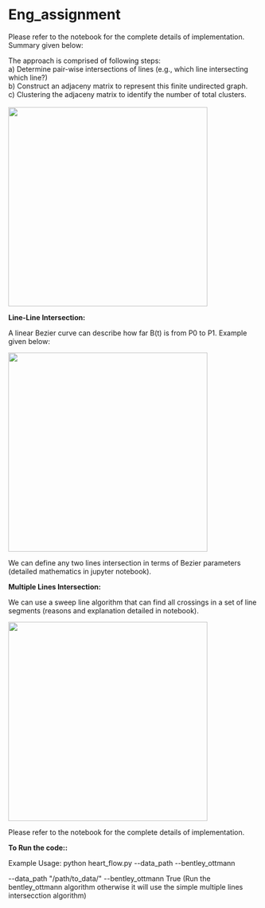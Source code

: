 # Eng_assignment

Please refer to the notebook for the complete details of implementation. Summary given below: <br>

The approach is comprised of following steps: <br>
a) Determine pair-wise intersections of lines (e.g., which line intersecting which line?) <br>
b) Construct an adjaceny matrix to represent this finite undirected graph. <br>
c) Clustering the adjaceny matrix to identify the number of total clusters. <br>
<br>
<img src="https://user-images.githubusercontent.com/22897244/124961991-0142f600-e016-11eb-97ab-c6e28bc95bee.png" width="400">
<br>     
     

<b> Line-Line Intersection:</b> <br>

    
A linear Bezier curve can describe how far B(t) is from P0 to P1. Example given below: <br>
  
<img src="https://user-images.githubusercontent.com/22897244/124962761-eb820080-e016-11eb-99a9-3b63da949421.png" width="400">
<br>

We can define any two lines intersection in terms of Bezier parameters (detailed mathematics in jupyter notebook).


<b>  Multiple Lines Intersection:</b> <br>

We can use a sweep line algorithm that can find all crossings in a set of line segments (reasons and explanation detailed in notebook). <br>

<img src="https://user-images.githubusercontent.com/22897244/124963549-e1143680-e017-11eb-9d02-ed77cdca3a28.png" width="400">

Please refer to the notebook for the complete details of implementation.

<b> To Run the code::</b> <br>

Example Usage:
python heart_flow.py --data_path --bentley_ottmann

--data_path "/path/to_data/"
--bentley_ottmann True (Run the bentley_ottmann algorithm otherwise it will use the simple multiple lines intersecction algorithm)
